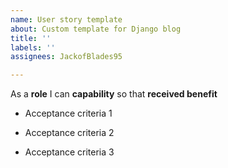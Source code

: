 ```yaml
---
name: User story template
about: Custom template for Django blog
title: ''
labels: ''
assignees: JackofBlades95

---
```


As a **role** I can **capability** so that **received benefit**

- Acceptance criteria 1

- Acceptance criteria 2

- Acceptance criteria 3
